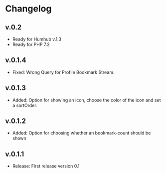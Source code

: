 Changelog
=========
v.0.2
----------------------
- Ready for Humhub v.1.3
- Ready for PHP 7.2
  
v.0.1.4
----------------------
- Fixed: Wrong Query for Profile Bookmark Stream.

v.0.1.3
----------------------
- Added: Option for showing an icon, choose the color of the icon and set a sortOrder.

v.0.1.2
----------------------
- Added: Option for choosing whether an bookmark-count should be shown

v.0.1.1
----------------------
- Release: First release version 0.1

